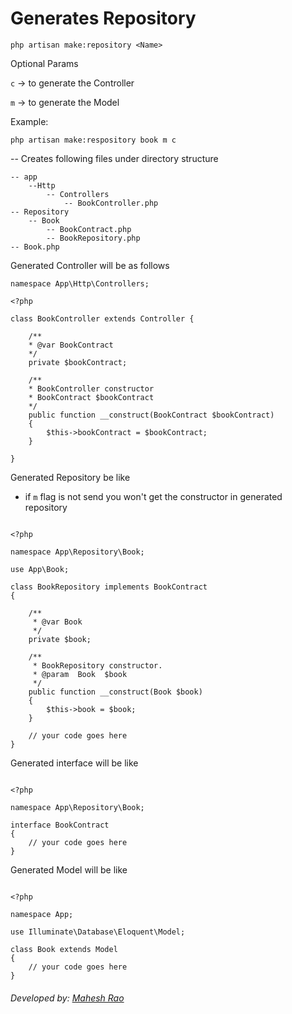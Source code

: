 # Generates Repository

``php artisan make:repository <Name>``

Optional Params

`c` -> to generate the Controller

`m` -> to generate the Model

Example:

``php artisan make:respository book m c``

-- Creates following files under directory structure

    -- app
        --Http
            -- Controllers
                -- BookController.php
    -- Repository
        -- Book
            -- BookContract.php
            -- BookRepository.php
    -- Book.php

Generated Controller will be as follows

```
namespace App\Http\Controllers;

<?php 

class BookController extends Controller {
    
    /**
    * @var BookContract
    */
    private $bookContract;

    /**
    * BookController constructor
    * BookContract $bookContract
    */
    public function __construct(BookContract $bookContract) 
    {
        $this->bookContract = $bookContract;
    }

}

```

Generated Repository be like

- if `m` flag is not send you won't get the constructor in generated repository

```

<?php

namespace App\Repository\Book;

use App\Book;

class BookRepository implements BookContract
{

    /**
     * @var Book
     */
    private $book;

    /**
     * BookRepository constructor.
     * @param  Book  $book
     */
    public function __construct(Book $book)
    {
        $this->book = $book;
    }

    // your code goes here
}

```

Generated interface will be like

```

<?php

namespace App\Repository\Book;

interface BookContract
{
    // your code goes here 
}

```

Generated Model will be like

```

<?php

namespace App;

use Illuminate\Database\Eloquent\Model;

class Book extends Model
{
    // your code goes here
}

```


###### Developed by: [Mahesh Rao](https://brainlabsweb.com)
    
